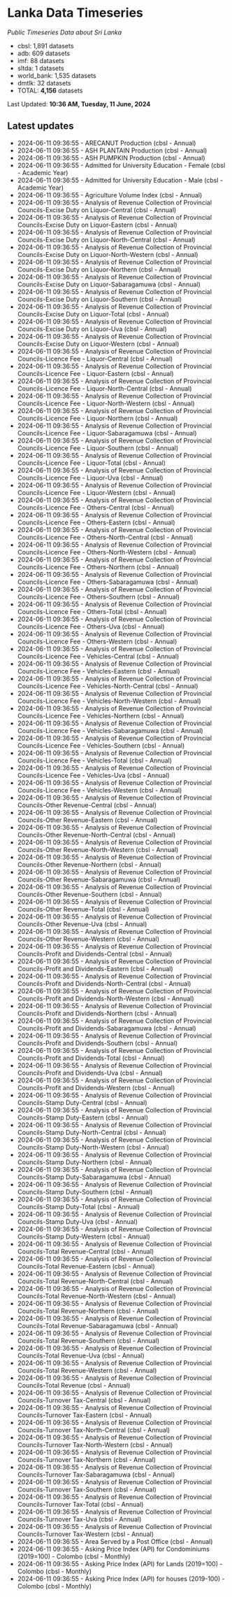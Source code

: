 # Lanka Data Timeseries
*Public Timeseries Data about Sri Lanka*

* cbsl: 1,891 datasets
* adb: 609 datasets
* imf: 88 datasets
* sltda: 1 datasets
* world_bank: 1,535 datasets
* dmtlk: 32 datasets
* TOTAL: **4,156** datasets

Last Updated: **10:36 AM, Tuesday, 11 June, 2024**

## Latest updates

* 2024-06-11 09:36:55 - ARECANUT Production (cbsl - Annual)
* 2024-06-11 09:36:55 - ASH PLANTAIN Production (cbsl - Annual)
* 2024-06-11 09:36:55 - ASH PUMPKIN Production (cbsl - Annual)
* 2024-06-11 09:36:55 - Admitted for University Education - Female (cbsl - Academic Year)
* 2024-06-11 09:36:55 - Admitted for University Education - Male (cbsl - Academic Year)
* 2024-06-11 09:36:55 - Agriculture Volume Index (cbsl - Annual)
* 2024-06-11 09:36:55 - Analysis of Revenue Collection of Provincial Councils-Excise Duty on Liquor-Central (cbsl - Annual)
* 2024-06-11 09:36:55 - Analysis of Revenue Collection of Provincial Councils-Excise Duty on Liquor-Eastern (cbsl - Annual)
* 2024-06-11 09:36:55 - Analysis of Revenue Collection of Provincial Councils-Excise Duty on Liquor-North-Central (cbsl - Annual)
* 2024-06-11 09:36:55 - Analysis of Revenue Collection of Provincial Councils-Excise Duty on Liquor-North-Western (cbsl - Annual)
* 2024-06-11 09:36:55 - Analysis of Revenue Collection of Provincial Councils-Excise Duty on Liquor-Northern (cbsl - Annual)
* 2024-06-11 09:36:55 - Analysis of Revenue Collection of Provincial Councils-Excise Duty on Liquor-Sabaragamuwa (cbsl - Annual)
* 2024-06-11 09:36:55 - Analysis of Revenue Collection of Provincial Councils-Excise Duty on Liquor-Southern (cbsl - Annual)
* 2024-06-11 09:36:55 - Analysis of Revenue Collection of Provincial Councils-Excise Duty on Liquor-Total (cbsl - Annual)
* 2024-06-11 09:36:55 - Analysis of Revenue Collection of Provincial Councils-Excise Duty on Liquor-Uva (cbsl - Annual)
* 2024-06-11 09:36:55 - Analysis of Revenue Collection of Provincial Councils-Excise Duty on Liquor-Western (cbsl - Annual)
* 2024-06-11 09:36:55 - Analysis of Revenue Collection of Provincial Councils-Licence Fee - Liquor-Central (cbsl - Annual)
* 2024-06-11 09:36:55 - Analysis of Revenue Collection of Provincial Councils-Licence Fee - Liquor-Eastern (cbsl - Annual)
* 2024-06-11 09:36:55 - Analysis of Revenue Collection of Provincial Councils-Licence Fee - Liquor-North-Central (cbsl - Annual)
* 2024-06-11 09:36:55 - Analysis of Revenue Collection of Provincial Councils-Licence Fee - Liquor-North-Western (cbsl - Annual)
* 2024-06-11 09:36:55 - Analysis of Revenue Collection of Provincial Councils-Licence Fee - Liquor-Northern (cbsl - Annual)
* 2024-06-11 09:36:55 - Analysis of Revenue Collection of Provincial Councils-Licence Fee - Liquor-Sabaragamuwa (cbsl - Annual)
* 2024-06-11 09:36:55 - Analysis of Revenue Collection of Provincial Councils-Licence Fee - Liquor-Southern (cbsl - Annual)
* 2024-06-11 09:36:55 - Analysis of Revenue Collection of Provincial Councils-Licence Fee - Liquor-Total (cbsl - Annual)
* 2024-06-11 09:36:55 - Analysis of Revenue Collection of Provincial Councils-Licence Fee - Liquor-Uva (cbsl - Annual)
* 2024-06-11 09:36:55 - Analysis of Revenue Collection of Provincial Councils-Licence Fee - Liquor-Western (cbsl - Annual)
* 2024-06-11 09:36:55 - Analysis of Revenue Collection of Provincial Councils-Licence Fee - Others-Central (cbsl - Annual)
* 2024-06-11 09:36:55 - Analysis of Revenue Collection of Provincial Councils-Licence Fee - Others-Eastern (cbsl - Annual)
* 2024-06-11 09:36:55 - Analysis of Revenue Collection of Provincial Councils-Licence Fee - Others-North-Central (cbsl - Annual)
* 2024-06-11 09:36:55 - Analysis of Revenue Collection of Provincial Councils-Licence Fee - Others-North-Western (cbsl - Annual)
* 2024-06-11 09:36:55 - Analysis of Revenue Collection of Provincial Councils-Licence Fee - Others-Northern (cbsl - Annual)
* 2024-06-11 09:36:55 - Analysis of Revenue Collection of Provincial Councils-Licence Fee - Others-Sabaragamuwa (cbsl - Annual)
* 2024-06-11 09:36:55 - Analysis of Revenue Collection of Provincial Councils-Licence Fee - Others-Southern (cbsl - Annual)
* 2024-06-11 09:36:55 - Analysis of Revenue Collection of Provincial Councils-Licence Fee - Others-Total (cbsl - Annual)
* 2024-06-11 09:36:55 - Analysis of Revenue Collection of Provincial Councils-Licence Fee - Others-Uva (cbsl - Annual)
* 2024-06-11 09:36:55 - Analysis of Revenue Collection of Provincial Councils-Licence Fee - Others-Western (cbsl - Annual)
* 2024-06-11 09:36:55 - Analysis of Revenue Collection of Provincial Councils-Licence Fee - Vehicles-Central (cbsl - Annual)
* 2024-06-11 09:36:55 - Analysis of Revenue Collection of Provincial Councils-Licence Fee - Vehicles-Eastern (cbsl - Annual)
* 2024-06-11 09:36:55 - Analysis of Revenue Collection of Provincial Councils-Licence Fee - Vehicles-North-Central (cbsl - Annual)
* 2024-06-11 09:36:55 - Analysis of Revenue Collection of Provincial Councils-Licence Fee - Vehicles-North-Western (cbsl - Annual)
* 2024-06-11 09:36:55 - Analysis of Revenue Collection of Provincial Councils-Licence Fee - Vehicles-Northern (cbsl - Annual)
* 2024-06-11 09:36:55 - Analysis of Revenue Collection of Provincial Councils-Licence Fee - Vehicles-Sabaragamuwa (cbsl - Annual)
* 2024-06-11 09:36:55 - Analysis of Revenue Collection of Provincial Councils-Licence Fee - Vehicles-Southern (cbsl - Annual)
* 2024-06-11 09:36:55 - Analysis of Revenue Collection of Provincial Councils-Licence Fee - Vehicles-Total (cbsl - Annual)
* 2024-06-11 09:36:55 - Analysis of Revenue Collection of Provincial Councils-Licence Fee - Vehicles-Uva (cbsl - Annual)
* 2024-06-11 09:36:55 - Analysis of Revenue Collection of Provincial Councils-Licence Fee - Vehicles-Western (cbsl - Annual)
* 2024-06-11 09:36:55 - Analysis of Revenue Collection of Provincial Councils-Other Revenue-Central (cbsl - Annual)
* 2024-06-11 09:36:55 - Analysis of Revenue Collection of Provincial Councils-Other Revenue-Eastern (cbsl - Annual)
* 2024-06-11 09:36:55 - Analysis of Revenue Collection of Provincial Councils-Other Revenue-North-Central (cbsl - Annual)
* 2024-06-11 09:36:55 - Analysis of Revenue Collection of Provincial Councils-Other Revenue-North-Western (cbsl - Annual)
* 2024-06-11 09:36:55 - Analysis of Revenue Collection of Provincial Councils-Other Revenue-Northern (cbsl - Annual)
* 2024-06-11 09:36:55 - Analysis of Revenue Collection of Provincial Councils-Other Revenue-Sabaragamuwa (cbsl - Annual)
* 2024-06-11 09:36:55 - Analysis of Revenue Collection of Provincial Councils-Other Revenue-Southern (cbsl - Annual)
* 2024-06-11 09:36:55 - Analysis of Revenue Collection of Provincial Councils-Other Revenue-Total (cbsl - Annual)
* 2024-06-11 09:36:55 - Analysis of Revenue Collection of Provincial Councils-Other Revenue-Uva (cbsl - Annual)
* 2024-06-11 09:36:55 - Analysis of Revenue Collection of Provincial Councils-Other Revenue-Western (cbsl - Annual)
* 2024-06-11 09:36:55 - Analysis of Revenue Collection of Provincial Councils-Profit and Dividends-Central (cbsl - Annual)
* 2024-06-11 09:36:55 - Analysis of Revenue Collection of Provincial Councils-Profit and Dividends-Eastern (cbsl - Annual)
* 2024-06-11 09:36:55 - Analysis of Revenue Collection of Provincial Councils-Profit and Dividends-North-Central (cbsl - Annual)
* 2024-06-11 09:36:55 - Analysis of Revenue Collection of Provincial Councils-Profit and Dividends-North-Western (cbsl - Annual)
* 2024-06-11 09:36:55 - Analysis of Revenue Collection of Provincial Councils-Profit and Dividends-Northern (cbsl - Annual)
* 2024-06-11 09:36:55 - Analysis of Revenue Collection of Provincial Councils-Profit and Dividends-Sabaragamuwa (cbsl - Annual)
* 2024-06-11 09:36:55 - Analysis of Revenue Collection of Provincial Councils-Profit and Dividends-Southern (cbsl - Annual)
* 2024-06-11 09:36:55 - Analysis of Revenue Collection of Provincial Councils-Profit and Dividends-Total (cbsl - Annual)
* 2024-06-11 09:36:55 - Analysis of Revenue Collection of Provincial Councils-Profit and Dividends-Uva (cbsl - Annual)
* 2024-06-11 09:36:55 - Analysis of Revenue Collection of Provincial Councils-Profit and Dividends-Western (cbsl - Annual)
* 2024-06-11 09:36:55 - Analysis of Revenue Collection of Provincial Councils-Stamp Duty-Central (cbsl - Annual)
* 2024-06-11 09:36:55 - Analysis of Revenue Collection of Provincial Councils-Stamp Duty-Eastern (cbsl - Annual)
* 2024-06-11 09:36:55 - Analysis of Revenue Collection of Provincial Councils-Stamp Duty-North-Central (cbsl - Annual)
* 2024-06-11 09:36:55 - Analysis of Revenue Collection of Provincial Councils-Stamp Duty-North-Western (cbsl - Annual)
* 2024-06-11 09:36:55 - Analysis of Revenue Collection of Provincial Councils-Stamp Duty-Northern (cbsl - Annual)
* 2024-06-11 09:36:55 - Analysis of Revenue Collection of Provincial Councils-Stamp Duty-Sabaragamuwa (cbsl - Annual)
* 2024-06-11 09:36:55 - Analysis of Revenue Collection of Provincial Councils-Stamp Duty-Southern (cbsl - Annual)
* 2024-06-11 09:36:55 - Analysis of Revenue Collection of Provincial Councils-Stamp Duty-Total (cbsl - Annual)
* 2024-06-11 09:36:55 - Analysis of Revenue Collection of Provincial Councils-Stamp Duty-Uva (cbsl - Annual)
* 2024-06-11 09:36:55 - Analysis of Revenue Collection of Provincial Councils-Stamp Duty-Western (cbsl - Annual)
* 2024-06-11 09:36:55 - Analysis of Revenue Collection of Provincial Councils-Total Revenue-Central (cbsl - Annual)
* 2024-06-11 09:36:55 - Analysis of Revenue Collection of Provincial Councils-Total Revenue-Eastern (cbsl - Annual)
* 2024-06-11 09:36:55 - Analysis of Revenue Collection of Provincial Councils-Total Revenue-North-Central (cbsl - Annual)
* 2024-06-11 09:36:55 - Analysis of Revenue Collection of Provincial Councils-Total Revenue-North-Western (cbsl - Annual)
* 2024-06-11 09:36:55 - Analysis of Revenue Collection of Provincial Councils-Total Revenue-Northern (cbsl - Annual)
* 2024-06-11 09:36:55 - Analysis of Revenue Collection of Provincial Councils-Total Revenue-Sabaragamuwa (cbsl - Annual)
* 2024-06-11 09:36:55 - Analysis of Revenue Collection of Provincial Councils-Total Revenue-Southern (cbsl - Annual)
* 2024-06-11 09:36:55 - Analysis of Revenue Collection of Provincial Councils-Total Revenue-Uva (cbsl - Annual)
* 2024-06-11 09:36:55 - Analysis of Revenue Collection of Provincial Councils-Total Revenue-Western (cbsl - Annual)
* 2024-06-11 09:36:55 - Analysis of Revenue Collection of Provincial Councils-Total Revenue (cbsl - Annual)
* 2024-06-11 09:36:55 - Analysis of Revenue Collection of Provincial Councils-Turnover Tax-Central (cbsl - Annual)
* 2024-06-11 09:36:55 - Analysis of Revenue Collection of Provincial Councils-Turnover Tax-Eastern (cbsl - Annual)
* 2024-06-11 09:36:55 - Analysis of Revenue Collection of Provincial Councils-Turnover Tax-North-Central (cbsl - Annual)
* 2024-06-11 09:36:55 - Analysis of Revenue Collection of Provincial Councils-Turnover Tax-North-Western (cbsl - Annual)
* 2024-06-11 09:36:55 - Analysis of Revenue Collection of Provincial Councils-Turnover Tax-Northern (cbsl - Annual)
* 2024-06-11 09:36:55 - Analysis of Revenue Collection of Provincial Councils-Turnover Tax-Sabaragamuwa (cbsl - Annual)
* 2024-06-11 09:36:55 - Analysis of Revenue Collection of Provincial Councils-Turnover Tax-Southern (cbsl - Annual)
* 2024-06-11 09:36:55 - Analysis of Revenue Collection of Provincial Councils-Turnover Tax-Total (cbsl - Annual)
* 2024-06-11 09:36:55 - Analysis of Revenue Collection of Provincial Councils-Turnover Tax-Uva (cbsl - Annual)
* 2024-06-11 09:36:55 - Analysis of Revenue Collection of Provincial Councils-Turnover Tax-Western (cbsl - Annual)
* 2024-06-11 09:36:55 - Area Served by a Post Office (cbsl - Annual)
* 2024-06-11 09:36:55 - Asking Price Index (API) for Condominiums (2019=100) - Colombo (cbsl - Monthly)
* 2024-06-11 09:36:55 - Asking Price Index (API) for Lands (2019=100) - Colombo (cbsl - Monthly)
* 2024-06-11 09:36:55 - Asking Price Index (API) for houses (2019-100) - Colombo (cbsl - Monthly)